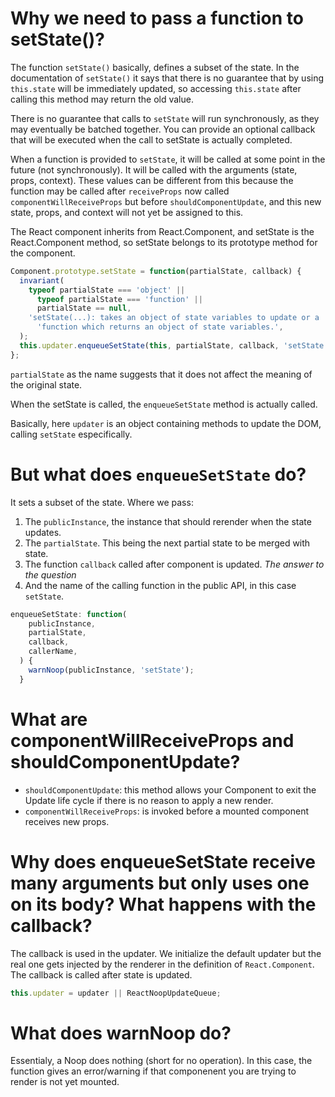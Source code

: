 # Why we need to pass a function to setState()?


The function `setState()` basically, defines a subset of the state. In the documentation of `setState()` it says that there is no guarantee that by using `this.state` will be immediately updated, so
accessing `this.state` after calling this method may return the old value.
 
There is no guarantee that calls to `setState` will run synchronously, as they may eventually be batched together.  You can provide an optional callback that will be executed when the call to setState is actually completed.

When a function is provided to `setState`, it will be called at some point in the future (not synchronously). It will be called with the arguments (state, props, context). These values can be different from this because the function may be called after `receiveProps` now called `componentWillReceiveProps` but before `shouldComponentUpdate`, and this new state, props, and context will not yet be assigned to this.
 
The React component inherits from React.Component, and setState is the React.Component method, so setState belongs to its prototype method for the component.
```typescript
Component.prototype.setState = function(partialState, callback) {
  invariant(
    typeof partialState === 'object' ||
      typeof partialState === 'function' ||
      partialState == null,
    'setState(...): takes an object of state variables to update or a ' +
      'function which returns an object of state variables.',
  );
  this.updater.enqueueSetState(this, partialState, callback, 'setState');
};

```

`partialState` as the name suggests that it does not affect the meaning of the original state.

When the setState is called, the `enqueueSetState` method is actually called. 

Basically, here `updater` is an object containing methods to update the DOM, calling `setState` especifically.

# But what does `enqueueSetState` do?

It sets a subset of the state. Where we pass:
1. The `publicInstance`, the instance that should rerender when the state updates.
2. The `partialState`. This being the next partial state to be merged with state.
3. The function `callback` called after component is updated. *The answer to the question*
4. And the name of the calling function in the public API, in this case `setState`.

```javascript
enqueueSetState: function(
    publicInstance,
    partialState,
    callback,
    callerName,
  ) {
    warnNoop(publicInstance, 'setState');
  }
```

# What are componentWillReceiveProps and shouldComponentUpdate?
- `shouldComponentUpdate`: this method allows your Component to exit the Update life cycle if there is no reason to apply a new render.
- `componentWillReceiveProps`: is invoked before a mounted component receives new props.
# Why does enqueueSetState receive many arguments but only uses one on its body? What happens with the callback?
The callback is used in the updater. We initialize the default updater but the real one gets injected by the renderer in the definition of `React.Component`. The callback is called after state is updated.

```javascript
this.updater = updater || ReactNoopUpdateQueue;
```
# What does warnNoop do?
Essentialy, a Noop does nothing (short for no operation). In this case, the function gives an error/warning if that componenent you are trying to render is not yet mounted.